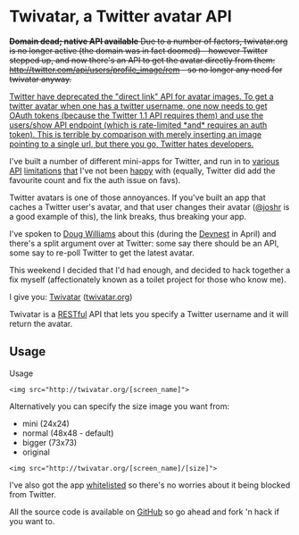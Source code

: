 # Twivatar, a Twitter avatar API

<div class=update>
  <p><del><strong>Domain dead; native API available</strong> Due to a number of factors, twivatar.org is no longer active (the domain was in fact doomed) - however Twitter stepped up, and now there's an API to get the avatar directly from them: <a href="http://twitter.com/api/users/profile_image/rem">http://twitter.com/api/users/profile_image/rem</a> - so no longer any need for twivatar anyway.</del></p>

  <p><ins>Twitter have deprecated the "direct link" API for avatar images. To get a twitter avatar when one has a twitter username, one now needs to get OAuth tokens (because the Twitter 1.1 API requires them) and use the <a href="https://dev.twitter.com/rest/reference/get/users/show">users/show</a> API endpoint (which is rate-limited *and* requires an auth token). This is terrible by comparison with merely inserting an image pointing to a single url, but there you go, Twitter hates developers.</ins></p>
</div>

I've built a number of different mini-apps for Twitter, and run in to [various](http://groups.google.com/group/twitter-development-talk/browse_thread/thread/9a6f85e8beac68f5) [API](http://groups.google.com/group/twitter-development-talk/browse_thread/thread/3e87ad44d63835d8/a2828dd9758323a9?lnk=gst&q=remy#a2828dd9758323a9) [limitations](http://groups.google.com/group/twitter-development-talk/browse_thread/thread/2f0f10cae3cf6824) [that](http://groups.google.com/group/twitter-development-talk/browse_thread/thread/e1a61d579dca9300/cb65a0ad8f7ddcfe?lnk=gst&q=remy#cb65a0ad8f7ddcfe) I've not been [happy](http://groups.google.com/group/twitter-development-talk/browse_thread/thread/506cda469e9cfe2a/7d673932ee666c1b?lnk=gst&q=remy#7d673932ee666c1b) with (equally, Twitter did add the favourite count and fix the auth issue on favs).

Twitter avatars is one of those annoyances.  If you've built an app that caches a Twitter user's avatar, and that user changes their avatar ([@joshr](http://twitter.com/joshr) is a good example of this), the link breaks, thus breaking your app.

<!--more-->

I've spoken to [Doug Williams](http://twitter.com/dougw) about this (during the [Devnest](http://twitterdevelopernest.com/) in April) and there's a split argument over at Twitter: some say there should be an API, some say to re-poll Twitter to get the latest avatar.

This weekend I decided that I'd had enough, and decided to hack together a fix myself (affectionately known as a toilet project for those who know me).

I give you: [Twivatar](http://twivatar.org) ([twivatar.org](http://twivatar.org))

Twivatar is a [RESTful](http://en.wikipedia.org/wiki/Representational_State_Transfer "Wikipedia Entry: Representational State Transfer") API that lets you specify a Twitter username and it will return the avatar.

## Usage

Usage
<pre><code>&lt;img src=&quot;http://twivatar.org/[screen_name]&quot;&gt;</code></pre>

Alternatively you can specify the size image you want from:

* mini (24x24)
* normal (48x48 - default)
* bigger (73x73)
* original

<pre><code>&lt;img src=&quot;http://twivatar.org/[screen_name]/[size]&quot;&gt;</code></pre>

I've also got the app [whitelisted](http://apiwiki.twitter.com/Rate-limiting) so there's no worries about it being blocked from Twitter.

All the source code is available on [GitHub](http://github.com/remy/twivatar/) so go ahead and fork 'n hack if you want to.
